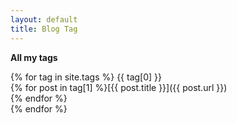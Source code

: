 ```yaml
---
layout: default
title: Blog Tag
---
```

**All my tags**  

{% for tag in site.tags %}
{{ tag[0] }}  
{% for post in tag[1] %}[{{ post.title }}]({{ post.url }})  
{% endfor %}  
{% endfor %}
